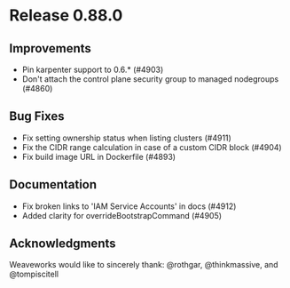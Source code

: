# Release 0.88.0

## Improvements

- Pin karpenter support to 0.6.* (#4903)
- Don't attach the control plane security group to managed nodegroups (#4860)

## Bug Fixes

- Fix setting ownership status when listing clusters (#4911)
- Fix the CIDR range calculation in case of a custom CIDR block (#4904)
- Fix build image URL in Dockerfile (#4893)

## Documentation

- Fix broken links to 'IAM Service Accounts' in docs (#4912)
- Added clarity for overrideBootstrapCommand (#4905)

## Acknowledgments
Weaveworks would like to sincerely thank:
      @rothgar, @thinkmassive, and @tompiscitell
